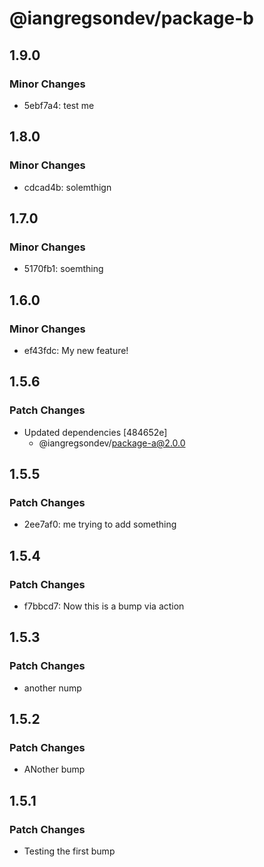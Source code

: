 # @iangregsondev/package-b

## 1.9.0

### Minor Changes

- 5ebf7a4: test me

## 1.8.0

### Minor Changes

- cdcad4b: solemthign

## 1.7.0

### Minor Changes

- 5170fb1: soemthing

## 1.6.0

### Minor Changes

- ef43fdc: My new feature!

## 1.5.6

### Patch Changes

- Updated dependencies [484652e]
  - @iangregsondev/package-a@2.0.0

## 1.5.5

### Patch Changes

- 2ee7af0: me trying to add something

## 1.5.4

### Patch Changes

- f7bbcd7: Now this is a bump via action

## 1.5.3

### Patch Changes

- another nump

## 1.5.2

### Patch Changes

- ANother bump

## 1.5.1

### Patch Changes

- Testing the first bump
